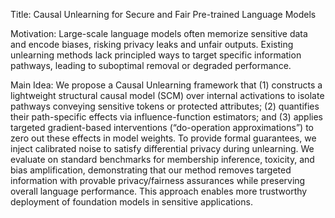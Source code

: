 Title: Causal Unlearning for Secure and Fair Pre-trained Language Models

Motivation: Large-scale language models often memorize sensitive data and encode biases, risking privacy leaks and unfair outputs. Existing unlearning methods lack principled ways to target specific information pathways, leading to suboptimal removal or degraded performance.

Main Idea: We propose a Causal Unlearning framework that (1) constructs a lightweight structural causal model (SCM) over internal activations to isolate pathways conveying sensitive tokens or protected attributes; (2) quantifies their path-specific effects via influence-function estimators; and (3) applies targeted gradient-based interventions (“do-operation approximations”) to zero out these effects in model weights. To provide formal guarantees, we inject calibrated noise to satisfy differential privacy during unlearning. We evaluate on standard benchmarks for membership inference, toxicity, and bias amplification, demonstrating that our method removes targeted information with provable privacy/fairness assurances while preserving overall language performance. This approach enables more trustworthy deployment of foundation models in sensitive applications.